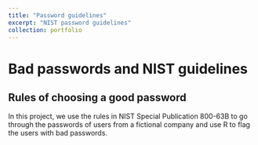 ```yaml
---
title: "Password guidelines"
excerpt: "NIST password guidelines"
collection: portfolio
---
```


# Bad passwords and NIST guidelines

## Rules of choosing a good password

In this project, we use the rules in NIST Special Publication 800-63B to go through the passwords of users from a fictional company and use R to flag the users with bad passwords.



